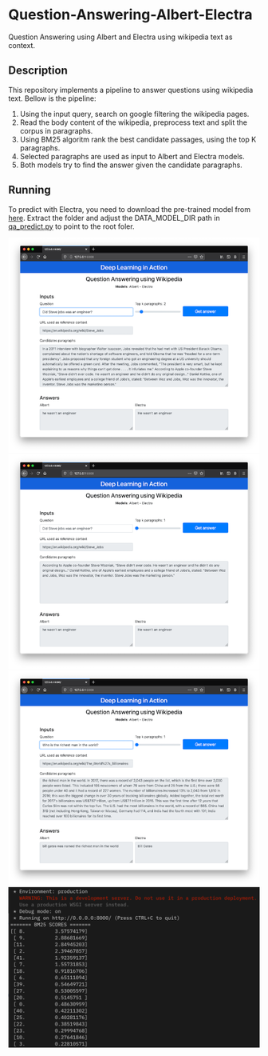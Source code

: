 # Question-Answering-Albert-Electra
Question Answering using Albert and Electra using wikipedia text as context.

## Description
This repository implements a pipeline to answer questions using wikipedia text. Bellow is the pipeline:
1. Using the input query, search on google filtering the wikipedia pages.
2. Read the body content of the wikipedia, preprocess text and split the corpus in paragraphs.
3. Using BM25 algoritm rank the best candidate passages, using the top K paragraphs.
4. Selected paragraphs are used as input to Albert and Electra models.
5. Both models try to find the answer given the candidate paragraphs.


## Running
To predict with Electra, you need to download the pre-trained model from [here](https://drive.google.com/open?id=1nAsDHvIQVckrzOnuStyiJodnzr-S4Lvi). Extract the folder and adjust the DATA_MODEL_DIR path in [qa_predict.py](qa_predict.py) to point to the root foler.


![Question 1](img_1.png)
![Question 2](img_2.png)
![Question 3](img_3.png)
![BM Scores](img_4.png)

